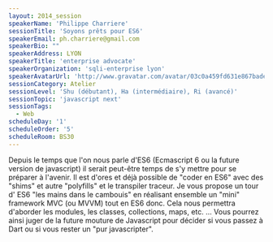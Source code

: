 ```yaml
---
layout: 2014_session
speakerName: 'Philippe Charriere'
sessionTitle: 'Soyons prêts pour ES6'
speakerEmail: ph.charriere@gmail.com
speakerBio: ""
speakerAddress: LYON
speakerTitle: 'enterprise advocate'
speakerOrganization: 'sqli-enterprise lyon'
speakerAvatarUrl: 'http://www.gravatar.com/avatar/03c0a459fd631e867bade2cc95517a4f?size=200&default=mm'
sessionCategory: Atelier
sessionLevel: 'Shu (débutant), Ha (intermédiaire), Ri (avancé)'
sessionTopic: 'javascript next'
sessionTags:
  - Web
scheduleDay: '1'
scheduleOrder: '5'
scheduleRoom: BS30
---
```


Depuis le temps que l'on nous parle d'ES6 (Ecmascript 6 ou la future version de javascript) il serait peut-être temps de s'y mettre pour se préparer à l'avenir. Il est d'ores et déjà possible de "coder en ES6" avec des "shims" et autre "polyfills" et le transpiler traceur. Je vous propose un tour d' ES6 "les mains dans le cambouis" en réalisant ensemble un "mini" framework MVC (ou MVVM) tout en ES6 donc. Cela nous permettra d'aborder les modules, les classes, collections, maps, etc. ...
Vous pourrez ainsi juger de la future mouture de Javascript pour décider si vous passez à Dart ou si vous rester un "pur javascripter".
